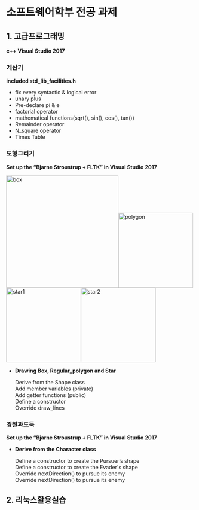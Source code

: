 # 소프트웨어학부 전공 과제

## 1. 고급프로그래밍
**c++
Visual Studio 2017**
### 계산기
**included std_lib_facilities.h**

+ fix every syntactic & logical error 
+ unary plus
+ Pre-declare pi & e 
+ factorial operator
+ mathematical functions(sqrt(), sin(), cos(), tan())
+ Remainder operator 
+ N_square operator 
+ Times Table

### 도형그리기
**Set up the “Bjarne Stroustrup + FLTK” in Visual Studio 2017**

<img width="300" alt="box" src="https://user-images.githubusercontent.com/37170306/104928164-abd24880-59e5-11eb-8fa7-2a5503b4b652.png"><img width="200" alt="polygon" src="https://user-images.githubusercontent.com/37170306/104928173-aecd3900-59e5-11eb-9ae8-3932ac1e0f98.png">
<img width="200" alt="star1" src="https://user-images.githubusercontent.com/37170306/104928175-af65cf80-59e5-11eb-8720-d932b61df8fa.png"><img width="200" alt="star2" src="https://user-images.githubusercontent.com/37170306/104928180-affe6600-59e5-11eb-86a3-920937562823.png">

+ **Drawing Box, Regular_polygon and Star**

    Derive from the Shape class  
    Add member variables (private)  
    Add getter functions (public)   
    Define a constructor  
    Override draw_lines  
    
### 경찰과도둑
**Set up the “Bjarne Stroustrup + FLTK” in Visual Studio 2017**

+ **Derive from the Character class**

    Define a constructor to create the Pursuer’s shape  
    Define a constructor to create the Evader's shape  
    Override nextDirection() to pursue its enemy  
    Override nextDirection() to pursue its enemy  
            
## 2. 리눅스활용실습
